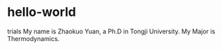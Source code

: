 # hello-world
trials
My name is Zhaokuo Yuan, a Ph.D in Tongji University. My Major is Thermodynamics.
